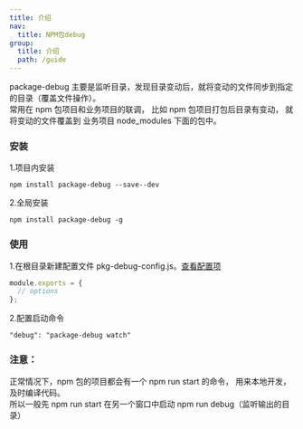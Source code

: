 ```yaml
---
title: 介绍
nav:
  title: NPM包debug
group:
  title: 介绍
  path: /guide
---
```


package-debug 主要是监听目录，发现目录变动后，就将变动的文件同步到指定的目录（覆盖文件操作）。  
常用在 npm 包项目和业务项目的联调， 比如 npm 包项目打包后目录有变动， 就将变动的文件覆盖到 业务项目 node_modules 下面的包中。

### 安装

1.项目内安装

```
npm install package-debug --save--dev
```

2.全局安装

```
npm install package-debug -g
```

### 使用

1.在根目录新建配置文件 pkg-debug-config.js。[查看配置项](usage)

```javascript
module.exports = {
  // options
};
```

2.配置启动命令

```
"debug": "package-debug watch"
```

### 注意：

正常情况下，npm 包的项目都会有一个 npm run start 的命令， 用来本地开发，及时编译代码。  
所以一般先 npm run start 在另一个窗口中启动 npm run debug（监听输出的目录）
